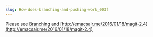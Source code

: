 ```yaml
---
slug: How-does-branching-and-pushing-work_003f
---
```


Please see [Branching](Branching) and [http://emacsair.me/2016/01/18/magit-2.4](http://emacsair.me/2016/01/18/magit-2.4)
